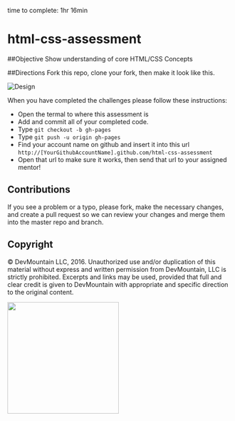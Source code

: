 time to complete: 1hr 16min

html-css-assessment
===================

##Objective
Show understanding of core HTML/CSS Concepts

##Directions
Fork this repo, clone your fork, then make it look like this.

![Design](https://github.com/DevMountain/html-css-assessment/blob/master/img/html.gif?raw=true, "Design")


When you have completed the challenges please follow these instructions:

* Open the termal to where this assessment is
* Add and commit all of your completed code.
* Type `git checkout -b gh-pages`
* Type `git push -u origin gh-pages`
* Find your account name on github and insert it into this url `http://[YourGithubAccountName].github.com/html-css-assessment`
* Open that url to make sure it works, then send that url to your assigned mentor!


## Contributions
If you see a problem or a typo, please fork, make the necessary changes, and create a pull request so we can review your changes and merge them into the master repo and branch.

## Copyright

© DevMountain LLC, 2016. Unauthorized use and/or duplication of this material without express and written permission from DevMountain, LLC is strictly prohibited. Excerpts and links may be used, provided that full and clear credit is given to DevMountain with appropriate and specific direction to the original content.

<img src="https://devmounta.in/img/logowhiteblue.png" width="250">
